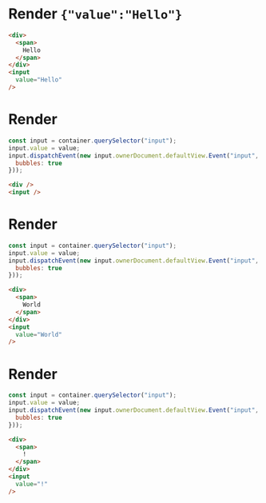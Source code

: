 # Render `{"value":"Hello"}`

```html
<div>
  <span>
    Hello
  </span>
</div>
<input
  value="Hello"
/>
```


# Render
```js
const input = container.querySelector("input");
input.value = value;
input.dispatchEvent(new input.ownerDocument.defaultView.Event("input", {
  bubbles: true
}));
```
```html
<div />
<input />
```


# Render
```js
const input = container.querySelector("input");
input.value = value;
input.dispatchEvent(new input.ownerDocument.defaultView.Event("input", {
  bubbles: true
}));
```
```html
<div>
  <span>
    World
  </span>
</div>
<input
  value="World"
/>
```


# Render
```js
const input = container.querySelector("input");
input.value = value;
input.dispatchEvent(new input.ownerDocument.defaultView.Event("input", {
  bubbles: true
}));
```
```html
<div>
  <span>
    !
  </span>
</div>
<input
  value="!"
/>
```
